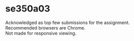 # se350a03
Acknowledged as top few submissions for the assignment.<br/>
Recommended browsers are Chrome.<br/>
Not made for responsive viewing.
